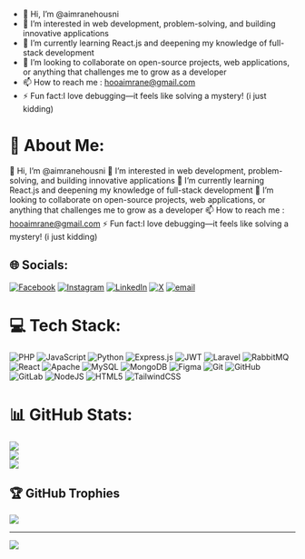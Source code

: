 - 👋 Hi, I’m @aimranehousni
- 👀 I’m interested in web development, problem-solving, and building innovative applications
- 🌱 I’m currently learning React.js and deepening my knowledge of full-stack development
- 💞️ I’m looking to collaborate on open-source projects, web applications, or anything that challenges me to grow as a developer
- 📫 How to reach me : hooaimrane@gmail.com
- ⚡ Fun fact:I love debugging—it feels like solving a mystery! (i just kidding)

# 💫 About Me:
👋 Hi, I’m @aimranehousni
👀 I’m interested in web development, problem-solving, and building innovative applications
🌱 I’m currently learning React.js and deepening my knowledge of full-stack development
💞️ I’m looking to collaborate on open-source projects, web applications, or anything that challenges me to grow as a developer
📫 How to reach me : hooaimrane@gmail.com
⚡ Fun fact:I love debugging—it feels like solving a mystery! (i just kidding)


## 🌐 Socials:
[![Facebook](https://img.shields.io/badge/Facebook-%231877F2.svg?logo=Facebook&logoColor=white)](https://facebook.com/hou.imrane) [![Instagram](https://img.shields.io/badge/Instagram-%23E4405F.svg?logo=Instagram&logoColor=white)](https://instagram.com/aimranehousni) [![LinkedIn](https://img.shields.io/badge/LinkedIn-%230077B5.svg?logo=linkedin&logoColor=white)](https://linkedin.com/in/aimranehousni/) [![X](https://img.shields.io/badge/X-black.svg?logo=X&logoColor=white)](https://x.com/AimraneDev) [![email](https://img.shields.io/badge/Email-D14836?logo=gmail&logoColor=white)](mailto:hooaimrane@gmail.com) 

# 💻 Tech Stack:
![PHP](https://img.shields.io/badge/php-%23777BB4.svg?style=for-the-badge&logo=php&logoColor=white) ![JavaScript](https://img.shields.io/badge/javascript-%23323330.svg?style=for-the-badge&logo=javascript&logoColor=%23F7DF1E) ![Python](https://img.shields.io/badge/python-3670A0?style=for-the-badge&logo=python&logoColor=ffdd54) ![Express.js](https://img.shields.io/badge/express.js-%23404d59.svg?style=for-the-badge&logo=express&logoColor=%2361DAFB) ![JWT](https://img.shields.io/badge/JWT-black?style=for-the-badge&logo=JSON%20web%20tokens) ![Laravel](https://img.shields.io/badge/laravel-%23FF2D20.svg?style=for-the-badge&logo=laravel&logoColor=white) ![RabbitMQ](https://img.shields.io/badge/rabbitmq-FF6600?style=for-the-badge&logo=rabbitmq&logoColor=white) ![React](https://img.shields.io/badge/react-%2320232a.svg?style=for-the-badge&logo=react&logoColor=%2361DAFB) ![Apache](https://img.shields.io/badge/apache-%23D42029.svg?style=for-the-badge&logo=apache&logoColor=white) ![MySQL](https://img.shields.io/badge/mysql-4479A1.svg?style=for-the-badge&logo=mysql&logoColor=white) ![MongoDB](https://img.shields.io/badge/MongoDB-%234ea94b.svg?style=for-the-badge&logo=mongodb&logoColor=white) ![Figma](https://img.shields.io/badge/figma-%23F24E1E.svg?style=for-the-badge&logo=figma&logoColor=white) ![Git](https://img.shields.io/badge/git-%23F05033.svg?style=for-the-badge&logo=git&logoColor=white) ![GitHub](https://img.shields.io/badge/github-%23121011.svg?style=for-the-badge&logo=github&logoColor=white) ![GitLab](https://img.shields.io/badge/gitlab-%23181717.svg?style=for-the-badge&logo=gitlab&logoColor=white) ![NodeJS](https://img.shields.io/badge/node.js-6DA55F?style=for-the-badge&logo=node.js&logoColor=white) ![HTML5](https://img.shields.io/badge/html5-%23E34F26.svg?style=for-the-badge&logo=html5&logoColor=white) ![TailwindCSS](https://img.shields.io/badge/tailwindcss-%2338B2AC.svg?style=for-the-badge&logo=tailwind-css&logoColor=white)
# 📊 GitHub Stats:
![](https://github-readme-stats.vercel.app/api?username=aimranehousni&theme=dark&hide_border=false&include_all_commits=true&count_private=false)<br/>
![](https://nirzak-streak-stats.vercel.app/?user=aimranehousni&theme=dark&hide_border=false)<br/>
![](https://github-readme-stats.vercel.app/api/top-langs/?username=aimranehousni&theme=dark&hide_border=false&include_all_commits=true&count_private=false&layout=compact)

## 🏆 GitHub Trophies
![](https://github-profile-trophy.vercel.app/?username=aimranehousni&theme=radical&no-frame=true&no-bg=true&margin-w=4)

---
[![](https://visitcount.itsvg.in/api?id=aimranehousni&icon=2&color=9)](https://visitcount.itsvg.in)

<!-- Proudly created with GPRM ( https://gprm.itsvg.in ) -->
